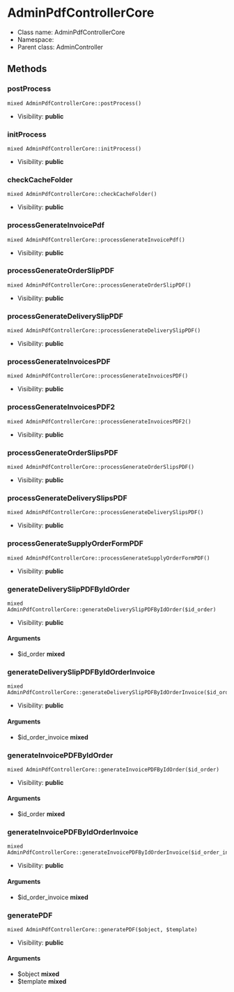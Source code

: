 AdminPdfControllerCore
===============






* Class name: AdminPdfControllerCore
* Namespace: 
* Parent class: AdminController







Methods
-------


### postProcess

    mixed AdminPdfControllerCore::postProcess()





* Visibility: **public**




### initProcess

    mixed AdminPdfControllerCore::initProcess()





* Visibility: **public**




### checkCacheFolder

    mixed AdminPdfControllerCore::checkCacheFolder()





* Visibility: **public**




### processGenerateInvoicePdf

    mixed AdminPdfControllerCore::processGenerateInvoicePdf()





* Visibility: **public**




### processGenerateOrderSlipPDF

    mixed AdminPdfControllerCore::processGenerateOrderSlipPDF()





* Visibility: **public**




### processGenerateDeliverySlipPDF

    mixed AdminPdfControllerCore::processGenerateDeliverySlipPDF()





* Visibility: **public**




### processGenerateInvoicesPDF

    mixed AdminPdfControllerCore::processGenerateInvoicesPDF()





* Visibility: **public**




### processGenerateInvoicesPDF2

    mixed AdminPdfControllerCore::processGenerateInvoicesPDF2()





* Visibility: **public**




### processGenerateOrderSlipsPDF

    mixed AdminPdfControllerCore::processGenerateOrderSlipsPDF()





* Visibility: **public**




### processGenerateDeliverySlipsPDF

    mixed AdminPdfControllerCore::processGenerateDeliverySlipsPDF()





* Visibility: **public**




### processGenerateSupplyOrderFormPDF

    mixed AdminPdfControllerCore::processGenerateSupplyOrderFormPDF()





* Visibility: **public**




### generateDeliverySlipPDFByIdOrder

    mixed AdminPdfControllerCore::generateDeliverySlipPDFByIdOrder($id_order)





* Visibility: **public**


#### Arguments
* $id_order **mixed**



### generateDeliverySlipPDFByIdOrderInvoice

    mixed AdminPdfControllerCore::generateDeliverySlipPDFByIdOrderInvoice($id_order_invoice)





* Visibility: **public**


#### Arguments
* $id_order_invoice **mixed**



### generateInvoicePDFByIdOrder

    mixed AdminPdfControllerCore::generateInvoicePDFByIdOrder($id_order)





* Visibility: **public**


#### Arguments
* $id_order **mixed**



### generateInvoicePDFByIdOrderInvoice

    mixed AdminPdfControllerCore::generateInvoicePDFByIdOrderInvoice($id_order_invoice)





* Visibility: **public**


#### Arguments
* $id_order_invoice **mixed**



### generatePDF

    mixed AdminPdfControllerCore::generatePDF($object, $template)





* Visibility: **public**


#### Arguments
* $object **mixed**
* $template **mixed**


